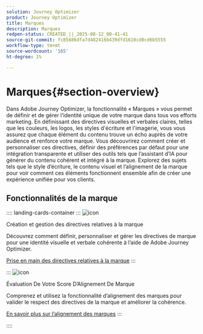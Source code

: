 ```yaml
---
solution: Journey Optimizer
product: Journey Optimizer
title: Marques
description: Marques
redpen-status: CREATED_||_2025-08-12_00-41-41
source-git-commit: fc85686dfa7d482416b439dfd1610cd0cd6b5555
workflow-type: tm+mt
source-wordcount: '165'
ht-degree: 1%

---
```



# Marques{#section-overview}

Dans Adobe Journey Optimizer, la fonctionnalité « Marques » vous permet de définir et de gérer l’identité unique de votre marque dans tous vos efforts marketing. En définissant des directives visuelles et verbales claires, telles que les couleurs, les logos, les styles d&#39;écriture et l&#39;imagerie, vous vous assurez que chaque élément du contenu trouve un écho auprès de votre audience et renforce votre marque. Vous découvrirez comment créer et personnaliser ces directives, définir des préférences par défaut pour une intégration transparente et utiliser des outils tels que l’assistant d’IA pour générer du contenu cohérent et intégré à la marque. Explorez des sujets tels que le style d’écriture, le contenu visuel et l’alignement de la marque pour voir comment ces éléments fonctionnent ensemble afin de créer une expérience unifiée pour vos clients.

## Fonctionnalités de la marque

:::: landing-cards-container
:::
![icon](https://cdn.experienceleague.adobe.com/icons/circle-play.svg?lang=fr)

Création et gestion des directives relatives à la marque

Découvrez comment définir, personnaliser et gérer les directives de marque pour une identité visuelle et verbale cohérente à l’aide de Adobe Journey Optimizer.

[Prise en main des directives relatives à la marque](../using/content-management/brands.md)
:::

:::
![icon](https://cdn.experienceleague.adobe.com/icons/list-check.svg?lang=fr)

Évaluation De Votre Score D’Alignement De Marque

Comprenez et utilisez la fonctionnalité d’alignement des marques pour valider le respect des directives de la marque et améliorer la cohérence.

[En savoir plus sur l’alignement des marques](../using/content-management/brands-score.md)
:::

::::
